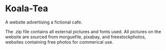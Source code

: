 # Koala-Tea
A website advertising a fictional cafe.

The .zip file contains all external pictures and fonts used.
All pictures on the website are sourced from morguefile, pixabay, and freestockphotos, websites containing free photos for commerical use.
